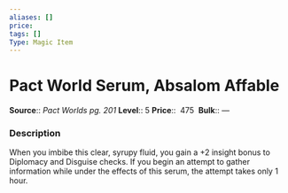 ```yaml
---
aliases: []
price:  
tags: []
Type: Magic Item
---
```


# Pact World Serum, Absalom Affable

**Source**:: _Pact Worlds pg. 201_
**Level**:: 5
**Price**::  475 
**Bulk**:: —

### Description

When you imbibe this clear, syrupy fluid, you gain a +2 insight bonus to Diplomacy and Disguise checks. If you begin an attempt to gather information while under the effects of this serum, the attempt takes only 1 hour.
